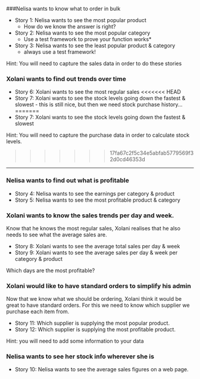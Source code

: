 

###Nelisa wants to know what to order in bulk
* Story 1: Nelisa wants to see the most popular product
  * How do we know the answer is right?
* Story 2: Nelisa wants to see the most popular category
  * Use a test framework to prove your function works*
* Story 3: Nelisa wants to see the least popular product & category 
  * always use a test framework!
 
Hint: You will need to capture the sales data in order to do these stories

### Xolani wants to find out trends over time
* Story 6: Xolani wants to see the most regular sales 
<<<<<<< HEAD
* Story 7:  Xolani wants to see the stock levels going down the fastest & slowest - this is still nice, but then we need stock purchase history...
=======
* Story 7:  Xolani wants to see the stock levels going down the fastest & slowest
 
Hint: You will need to capture the purchase data in order to calculate stock levels.
>>>>>>> 17fa67c2f5c34e5abfab5779569f32d0cd46353d

---

### Nelisa wants to find out what is profitable
* Story 4: Nelisa wants to see the earnings per category & product
* Story 5: Nelisa wants to see the most profitable product & category

### Xolani wants to know the sales trends per day and week.
Know that he knows the most regular sales, Xolani realises that he also needs to see what the average sales are.
* Story 8:  Xolani wants to see the average total sales per day & week
* Story 9:  Xolani wants to see the average sales per day & week per category & product

Which days are the most profitable?


### Xolani would like to have standard orders to simplify his admin
Now that we know what we should be ordering, Xolani think it would be great to have standard orders. For this we need to know which supplier we purchase each item from.

* Story 11: Which supplier is supplying the most popular product.
* Story 12: Which supplier is supplying the most profitable product.

Hint: you will need to add some information to your data

### Nelisa wants to see her stock info wherever she is

* Story 10: Nelisa wants to see the average sales figures on a web page.
